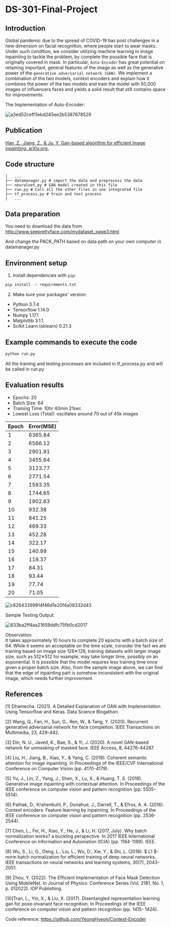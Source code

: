 # DS-301-Final-Project

## Introduction
Global pandemic due to the spread of COVID-19 has post challenges in a new dimension on facial recognition, where people start to wear masks. Under such condition, we consider utilizing machine learning in image inpainting to tackle the problem, by complete the possible face that is originally covered in mask. In particular, `Auto-Encoder` has great potential on retaining important, general features of the image as well as the generative power of the `generative adversarial network (GAN)`. We implement a combination of the two models, context encoders and explain how it combines the power of the two models and train the model with 50,000 images of influencers faces and yields a solid result that still contains space for improvements. 

The Implementation of Auto-Encoder:

![a3ed52ceff3ebd245ee2b5387678529](https://user-images.githubusercontent.com/36658078/208319565-e3a9cb19-6b17-4b33-9bf3-d860188aa68d.png)


## Publication
[Han, Z., Jiang, Z., &amp; Ju, Y. Gan-based algorithm for efficient image inpainting. arXiv.org. ](https://arxiv.org/abs/2309.07293)
## Code structure
```
|   ...
├── datamanager.py # import the data and preprocess the data
├── neuralnet.py # GAN model created in this file
├── run.py # Call all the other files in one integrated file 
├── tf_process.py # train and test process
|   ...
```
## Data preparation 
You need to download the data from http://www.seeprettyface.com/mydataset_page3.html

And change the PACK_PATH based on data path on your own computer in datamanager.py


## Environment setup
1. Install dependencies with `pip`: 
```bash
pip install -r requirements.txt
```
2. Make sure your packages' version:  
* Python 3.7.4
* Tensorflow 1.14.0
* Numpy 1.17.1
* Matplotlib 3.1.1
* Scikit Learn (sklearn) 0.21.3


## Example commands to execute the code

```bash
python run.py
```
All the training and testing processes are included in tf_process.py and will be called in run.py

## Evaluation results

- Epochs: 20
- Batch Size: 64
- Training Time: 10hr 40min 21sec
- Lowest Loss (Total): oscillates around 70 out of 45k images


|Epoch|Error(MSE)|
|----- | ------|
|  1  | 6365.84 |
|  2  | 6566.12 |
|  3	| 2901.91 |
|  4	| 3455.64 |
|  5  | 3123.77 |
|  6  | 2771.54 |
|  7	| 1593.35 |
|  8  | 1744.65 |
|  9  | 1902.63 |
|  10 | 932.38  |
|  11 | 841.25  |
|  12 | 469.33  |
|  13 | 452.28  |
|  14 | 322.17  | 
|  15 | 140.99  |
|  16 | 118.37  |
|  17 | 84.31   |
|  18 | 93.44   |
|  19 | 77.74   | 
|  20 | 71.05   |

![c82643399914f46d1e20f4a08332d43](https://user-images.githubusercontent.com/36658078/208318623-91333226-f444-43e0-bd1d-8496b32379f9.png)

Sample Testing Output:

![633ba2ff4aa21659ddfc75fb0cd2017](https://user-images.githubusercontent.com/36658078/208319321-1784658a-d4bb-4629-b8b9-5d79bcaa6989.png)


Observation:  
It takes approximately 10 hours to complete 20 epochs with a batch size of 64. While it seems an acceptable on the time scale, consider the fact we are training based on image size 128✕128, training datasets with larger image size, such as 512✕512 for example, may take longer time, possibly on an exponential. It is possible that the model requires less training time once given a proper batch size. Also, from the sample image above, we can find that the edge of inpainting part is somehow inconsistent with the original image, which needs further improvement.


## References

[1] Dhamecha. (2021). A Detailed Explanation of GAN with Implementation Using Tensorflow and Keras. Data
Science Blogathon.

[2] Wang, Q., Fan, H., Sun, G., Ren, W., & Tang, Y. (2020). Recurrent generative adversarial network for face
completion. IEEE Transactions on Multimedia, 23, 429-442.

[3] Din, N. U., Javed, K., Bae, S., & Yi, J. (2020). A novel GAN-based network for unmasking of masked face.
IEEE Access, 8, 44276-44287.

[4] Liu, H., Jiang, B., Xiao, Y., & Yang, C. (2019). Coherent semantic attention for image inpainting.
In Proceedings of the IEEE/CVF International Conference on Computer Vision (pp. 4170-4179).

[5] Yu, J., Lin, Z., Yang, J., Shen, X., Lu, X., & Huang, T. S. (2018). Generative image inpainting with contextual
attention. In Proceedings of the IEEE conference on computer vision and pattern recognition (pp. 5505-5514).

[6] Pathak, D., Krahenbuhl, P., Donahue, J., Darrell, T., & Efros, A. A. (2016). Context encoders: Feature learning
by inpainting. In Proceedings of the IEEE conference on computer vision and pattern recognition (pp. 2536-
2544).

[7] Chen, L., Fei, H., Xiao, Y., He, J., & Li, H. (2017, July). Why batch normalization works? a buckling
perspective. In 2017 IEEE International Conference on Information and Automation (ICIA) (pp. 1184-1189).
IEEE.

[8] Wu, S., Li, G., Deng, L., Liu, L., Wu, D., Xie, Y., & Shi, L. (2018). $ L1 $-norm batch normalization for
efficient training of deep neural networks. IEEE transactions on neural networks and learning systems, 30(7),
2043-2051.

[9] Zhou, Y. (2022). The Efficient Implementation of Face Mask Detection Using MobileNet. In Journal of Physics:
Conference Series (Vol. 2181, No. 1, p. 012022). IOP Publishing.

[10]Tran, L., Yin, X., & Liu, X. (2017). Disentangled representation learning gan for pose-invariant face
recognition. In Proceedings of the IEEE conference on computer vision and pattern recognition (pp. 1415-
1424).

Code reference: https://github.com/YeongHyeon/Context-Encoder
